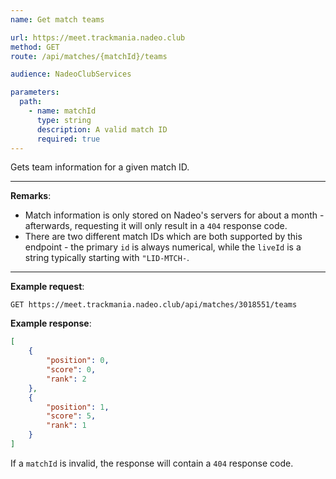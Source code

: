 ```yaml
---
name: Get match teams

url: https://meet.trackmania.nadeo.club
method: GET
route: /api/matches/{matchId}/teams

audience: NadeoClubServices

parameters:
  path:
    - name: matchId
      type: string
      description: A valid match ID
      required: true
---
```


Gets team information for a given match ID.

---

**Remarks**:
- Match information is only stored on Nadeo's servers for about a month - afterwards, requesting it will only result in a `404` response code.
- There are two different match IDs which are both supported by this endpoint - the primary `id` is always numerical, while the `liveId` is a string typically starting with `"LID-MTCH-`.

---

**Example request**:
```plain
GET https://meet.trackmania.nadeo.club/api/matches/3018551/teams
```

**Example response**:
```json
[
    {
        "position": 0,
        "score": 0,
        "rank": 2
    },
    {
        "position": 1,
        "score": 5,
        "rank": 1
    }
]
```

If a `matchId` is invalid, the response will contain a `404` response code.
